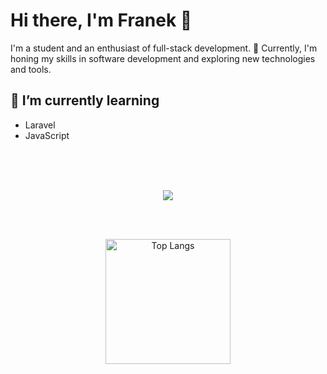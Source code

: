 # Hi there, I'm Franek 👋

I'm a student and an enthusiast of full-stack development. 🚀 Currently, I'm honing my skills in software development and exploring new technologies and tools.


## 🌱 I’m currently learning 
 - Laravel
 - JavaScript

 <br>
 <br>
 <br>

<p align="center">
    <img src="https://skillicons.dev/icons?i=js,php,laravel,tailwindcss,webpack,figma,postgresql,html,git" />
</p>

<br>
<br>

<p align="center">
  <img height=200 align="center" src="https://github-readme-stats.vercel.app/api/top-langs/?username=franekdev&layout=compact&theme=nord" alt="Top Langs" />
</p>


<!--
**FranekDev/FranekDev** is a ✨ _special_ ✨ repository because its `README.md` (this file) appears on your GitHub profile.

Here are some ideas to get you started:

- 🔭 I’m currently working on ...
- 🌱 I’m currently learning ...
- 👯 I’m looking to collaborate on ...
- 🤔 I’m looking for help with ...
- 💬 Ask me about ...
- 📫 How to reach me: ...
- 😄 Pronouns: ...
- ⚡ Fun fact: ...
-->
